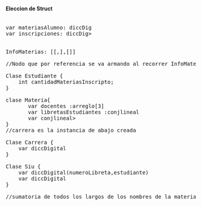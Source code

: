 #### Eleccion de Struct

<pre>

var materiasAlumno: diccDig<libreta, int>
var inscripciones: diccDig<carrera, diccDig<nombreMateria, struct>>


InfoMaterias: [[<computacion,Algo1>,<datos,Algo1>],[<biologia,Algo2>]]

//Nodo que por referencia se va armando al recorrer InfoMaterias

Clase Estudiante {
    int cantidadMateriasInscripto;
}

clase Materia{
       var docentes :arreglo[3]
       var libretasEstudiantes :conjlineal<libretas>
       var conjlineal<tupla<nombreMateria,carrera>>
}
//carrera es la instancia de abajo creada

Clase Carrera {
    var diccDigital<nombreMateria,materia>
}

Clase Siu {
    var diccDigital(numeroLibreta,estudiante)
    var diccDigital<nombreCarrera,carrera>
}

//sumatoria de todos los largos de los nombres de la materia

</pre>
